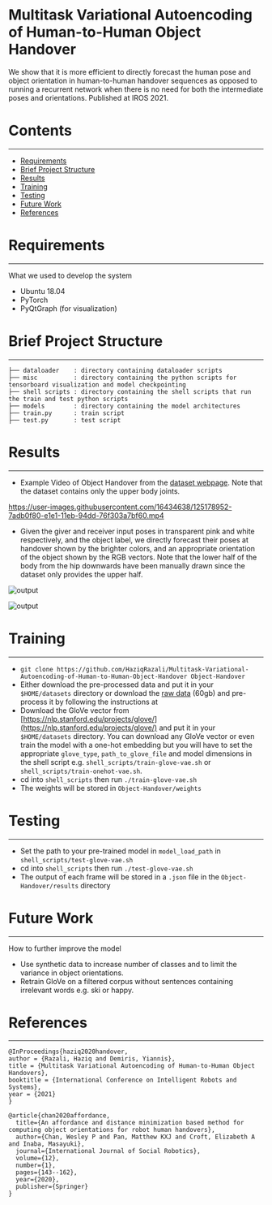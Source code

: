 # Multitask Variational Autoencoding of Human-to-Human Object Handover

We show that it is more efficient to directly forecast the human pose and object orientation in human-to-human handover sequences as opposed to running a recurrent network when there is no need for both the intermediate poses and orientations. Published at IROS 2021.

# Contents
------------
  * [Requirements](#requirements)
  * [Brief Project Structure](#brief-project-structure)
  * [Results](#results)
  * [Training](#training)
  * [Testing](#training)
  * [Future Work](#usage)
  * [References](#references)

# Requirements
------------
What we used to develop the system

  * Ubuntu 18.04
  * PyTorch
  * PyQtGraph (for visualization)
  
# Brief Project Structure
------------

    ├── dataloader    : directory containing dataloader scripts
    ├── misc          : directory containing the python scripts for tensorboard visualization and model checkpointing
    ├── shell scripts : directory containing the shell scripts that run the train and test python scripts
    ├── models        : directory containing the model architectures
    ├── train.py      : train script
    ├── test.py       : test script
    
# Results
------------

  * Example Video of Object Handover from the [dataset webpage](https://bridges.monash.edu/articles/dataset/Handover_Orientation_and_Motion_Capture_Dataset/8287799). Note that the dataset contains only the upper body joints.


https://user-images.githubusercontent.com/16434638/125178952-7adb0f80-e1e1-11eb-94dd-76f303a7bf60.mp4


  * Given the giver and receiver input poses in transparent pink and white respectively, and the object label, we directly forecast their poses at handover shown by the brighter colors, and an appropriate orientation of the object shown by the RGB vectors. Note that the lower half of the body from the hip downwards have been manually drawn since the dataset only provides the upper half.

![output](https://user-images.githubusercontent.com/16434638/125206865-3c952d00-e281-11eb-93c7-8a929ae76fc8.png)

![output](https://user-images.githubusercontent.com/16434638/125206869-4159e100-e281-11eb-9946-3cee24877daa.png)

# Training
------------

  * `git clone https://github.com/HaziqRazali/Multitask-Variational-Autoencoding-of-Human-to-Human-Object-Handover Object-Handover`
  * Either download the pre-processed data and put it in your `$HOME/datasets` directory or download the [raw data](https://bridges.monash.edu/articles/dataset/Handover_Orientation_and_Motion_Capture_Dataset/8287799) (60gb) and pre-process it by following the instructions at 
  * Download the GloVe vector from [https://nlp.stanford.edu/projects/glove/](https://nlp.stanford.edu/projects/glove/) and put it in your `$HOME/datasets` directory. You can download any GloVe vector or even train the model with a one-hot embedding but you will have to set the appropriate `glove_type`, `path_to_glove_file` and model dimensions in the shell script e.g. `shell_scripts/train-glove-vae.sh` or `shell_scripts/train-onehot-vae.sh`.
  * cd into `shell_scripts` then run `./train-glove-vae.sh`
  * The weights will be stored in `Object-Handover/weights`
  
  
# Testing
------------
  * Set the path to your pre-trained model in `model_load_path` in `shell_scripts/test-glove-vae.sh`
  * cd into `shell_scripts` then run `./test-glove-vae.sh`
  * The output of each frame will be stored in a `.json` file in the `Object-Handover/results` directory

# Future Work
------------

How to further improve the model

  * Use synthetic data to increase number of classes and to limit the variance in object orientations.
  * Retrain GloVe on a filtered corpus without sentences containing irrelevant words e.g. ski or happy.

# References
------------

```  
@InProceedings{haziq2020handover,  
author = {Razali, Haziq and Demiris, Yiannis},  
title = {Multitask Variational Autoencoding of Human-to-Human Object Handovers},  
booktitle = {International Conference on Intelligent Robots and Systems},  
year = {2021}  
}  
```

```  
@article{chan2020affordance,
  title={An affordance and distance minimization based method for computing object orientations for robot human handovers},
  author={Chan, Wesley P and Pan, Matthew KXJ and Croft, Elizabeth A and Inaba, Masayuki},
  journal={International Journal of Social Robotics},
  volume={12},
  number={1},
  pages={143--162},
  year={2020},
  publisher={Springer}
}
```
